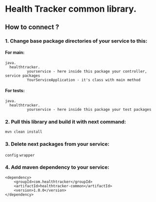 # Health Tracker common library.
## How to connect ?
### 1. Change base package directories of your service to this:

#### For main:
```
java.
  healthtracker.
          yourservice - here inside this package your controller, service packages
          YourServiceApplication - it's class with main method
```
#### For tests:
```
java.
  healthtracker.
          yourservice - here inside this package your test packages
```
### 2. Pull this library and build it with next command:

`mvn clean install`
### 3. Delete next packages from your service:

`config`
`wrapper`
### 4. Add maven dependency to your service:

```
<dependency>  
    <groupId>com.healthtracker</groupId>  
    <artifactId>healthtracker-common</artifactId>  
    <version>1.0.0</version>  
</dependency>
```
